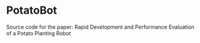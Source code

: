 # PotatoBot
Source code for the paper: Rapid Development and Performance Evaluation of a Potato Planting Robot
